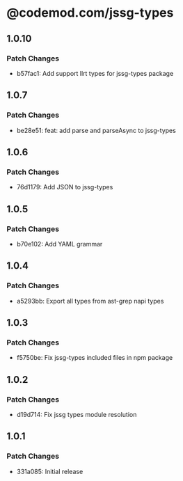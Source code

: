 # @codemod.com/jssg-types

## 1.0.10

### Patch Changes

- b57fac1: Add support llrt types for jssg-types package

## 1.0.7

### Patch Changes

- be28e51: feat: add parse and parseAsync to jssg-types

## 1.0.6

### Patch Changes

- 76d1179: Add JSON to jssg-types

## 1.0.5

### Patch Changes

- b70e102: Add YAML grammar

## 1.0.4

### Patch Changes

- a5293bb: Export all types from ast-grep napi types

## 1.0.3

### Patch Changes

- f5750be: Fix jssg-types included files in npm package

## 1.0.2

### Patch Changes

- d19d714: Fix jssg types module resolution

## 1.0.1

### Patch Changes

- 331a085: Initial release

